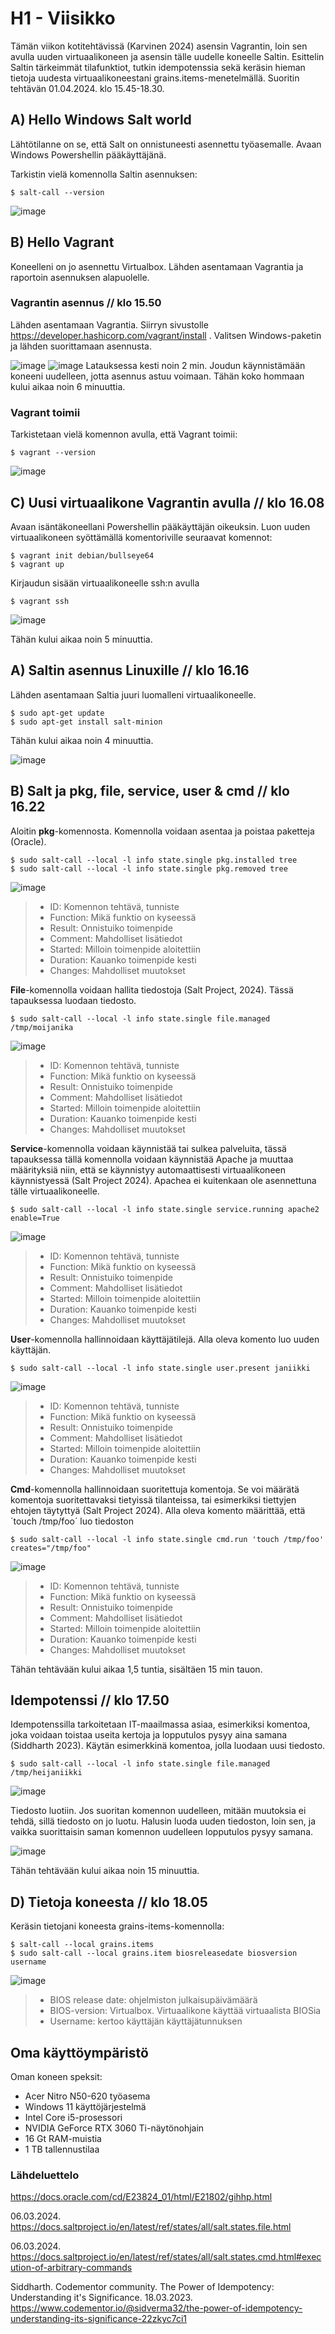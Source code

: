 # H1 - Viisikko
Tämän viikon kotitehtävissä (Karvinen 2024) asensin Vagrantin, loin sen avulla uuden virtuaalikoneen ja asensin tälle uudelle koneelle Saltin. Esittelin Saltin tärkeimmät tilafunktiot, tutkin idempotenssia sekä keräsin hieman tietoja uudesta virtuaalikoneestani grains.items-menetelmällä. Suoritin tehtävän 01.04.2024. klo 15.45-18.30.
## A) Hello Windows Salt world

Lähtötilanne on se, että Salt on onnistuneesti asennettu työasemalle. Avaan Windows Powershellin pääkäyttäjänä. 

Tarkistin vielä komennolla Saltin asennuksen:

```
$ salt-call --version
```
![image](https://github.com/bhd471/Palvelinten-hallinta/assets/148760837/da51970c-dd27-4dfd-a985-e3ac7939a5ad)

## B) Hello Vagrant
Koneelleni on jo asennettu Virtualbox. Lähden asentamaan Vagrantia ja raportoin asennuksen alapuolelle.
### Vagrantin asennus // klo 15.50
Lähden asentamaan Vagrantia. Siirryn sivustolle https://developer.hashicorp.com/vagrant/install . Valitsen Windows-paketin ja lähden suorittamaan asennusta. 

![image](https://github.com/bhd471/Palvelinten-hallinta/assets/148760837/b0e738da-ebe8-477e-9048-620069b3f258)
![image](https://github.com/bhd471/Palvelinten-hallinta/assets/148760837/27322357-5c62-4157-80dc-7e2442149188)
Latauksessa kesti noin 2 min. Joudun käynnistämään koneeni uudelleen, jotta asennus astuu voimaan. Tähän koko hommaan kului aikaa noin 6 minuuttia.

### Vagrant toimii
Tarkistetaan vielä komennon avulla, että Vagrant toimii:
```
$ vagrant --version
```
![image](https://github.com/bhd471/Palvelinten-hallinta/assets/148760837/08562c7f-1632-4f31-af8d-46b1b208e9bc)

## C) Uusi virtuaalikone Vagrantin avulla // klo 16.08
Avaan isäntäkoneellani Powershellin pääkäyttäjän oikeuksin. Luon uuden virtuaalikoneen syöttämällä komentoriville seuraavat komennot:

```
$ vagrant init debian/bullseye64
$ vagrant up
```
Kirjaudun sisään virtuaalikoneelle ssh:n avulla
```
$ vagrant ssh
```

![image](https://github.com/bhd471/Palvelinten-hallinta/assets/148760837/96b67c16-69aa-4679-a1a6-c70159ddef25)

Tähän kului aikaa noin 5 minuuttia.

## A) Saltin asennus Linuxille // klo 16.16
Lähden asentamaan Saltia juuri luomalleni virtuaalikoneelle.

```
$ sudo apt-get update
$ sudo apt-get install salt-minion
```

Tähän kului aikaa noin 4 minuuttia.

![image](https://github.com/bhd471/Palvelinten-hallinta/assets/148760837/1548cdbe-f7d0-4e23-a139-bca84d052238)

## B) Salt ja pkg, file, service, user & cmd // klo 16.22

Aloitin **pkg**-komennosta. Komennolla voidaan asentaa ja poistaa paketteja (Oracle).


```
$ sudo salt-call --local -l info state.single pkg.installed tree
$ sudo salt-call --local -l info state.single pkg.removed tree
```


![image](https://github.com/bhd471/Palvelinten-hallinta/assets/148760837/f541be23-216f-4c14-b696-f924bd269b99)

> - ID: Komennon tehtävä, tunniste
> - Function: Mikä funktio on kyseessä
> - Result: Onnistuiko toimenpide
> - Comment: Mahdolliset lisätiedot
> - Started: Milloin toimenpide aloitettiin
> - Duration: Kauanko toimenpide kesti
> - Changes: Mahdolliset muutokset

**File**-komennolla voidaan hallita tiedostoja (Salt Project, 2024). Tässä tapauksessa luodaan tiedosto.

```
$ sudo salt-call --local -l info state.single file.managed /tmp/moijanika

```

![image](https://github.com/bhd471/Palvelinten-hallinta/assets/148760837/ea64263b-b248-4f5c-a581-c62fe0fbea21)

> - ID: Komennon tehtävä, tunniste
> - Function: Mikä funktio on kyseessä
> - Result: Onnistuiko toimenpide
> - Comment: Mahdolliset lisätiedot
> - Started: Milloin toimenpide aloitettiin
> - Duration: Kauanko toimenpide kesti
> - Changes: Mahdolliset muutokset


**Service**-komennolla voidaan käynnistää tai sulkea palveluita, tässä tapauksessa tällä komennolla voidaan käynnistää Apache ja muuttaa määrityksiä niin, että se käynnistyy automaattisesti virtuaalikoneen käynnistyessä (Salt Project 2024). Apachea ei kuitenkaan ole asennettuna tälle virtuaalikoneelle. 

```
$ sudo salt-call --local -l info state.single service.running apache2 enable=True
```

![image](https://github.com/bhd471/Palvelinten-hallinta/assets/148760837/0824d7ee-6c5c-489f-a164-81729a6a4efe)

> - ID: Komennon tehtävä, tunniste
> - Function: Mikä funktio on kyseessä
> - Result: Onnistuiko toimenpide
> - Comment: Mahdolliset lisätiedot
> - Started: Milloin toimenpide aloitettiin
> - Duration: Kauanko toimenpide kesti
> - Changes: Mahdolliset muutokset

**User**-komennolla hallinnoidaan käyttäjätilejä. Alla oleva komento luo uuden käyttäjän.
```
$ sudo salt-call --local -l info state.single user.present janiikki

```

![image](https://github.com/bhd471/Palvelinten-hallinta/assets/148760837/26655a3c-81ec-40c6-9b79-a4e37826a4a3)

> - ID: Komennon tehtävä, tunniste
> - Function: Mikä funktio on kyseessä
> - Result: Onnistuiko toimenpide
> - Comment: Mahdolliset lisätiedot
> - Started: Milloin toimenpide aloitettiin
> - Duration: Kauanko toimenpide kesti
> - Changes: Mahdolliset muutokset

**Cmd**-komennolla hallinnoidaan suoritettuja komentoja. Se voi määrätä komentoja suoritettavaksi tietyissä tilanteissa, tai esimerkiksi tiettyjen ehtojen täytyttyä (Salt Project 2024). Alla oleva komento määrittää, että ´touch /tmp/foo´ luo tiedoston

```
$ sudo salt-call --local -l info state.single cmd.run 'touch /tmp/foo' creates="/tmp/foo"

```

![image](https://github.com/bhd471/Palvelinten-hallinta/assets/148760837/6291b868-bf1f-4557-b0e1-675a786f1a17)

> - ID: Komennon tehtävä, tunniste
> - Function: Mikä funktio on kyseessä
> - Result: Onnistuiko toimenpide
> - Comment: Mahdolliset lisätiedot
> - Started: Milloin toimenpide aloitettiin
> - Duration: Kauanko toimenpide kesti
> - Changes: Mahdolliset muutokset

Tähän tehtävään kului aikaa 1,5 tuntia, sisältäen 15 min tauon.

## Idempotenssi // klo 17.50

Idempotenssilla tarkoitetaan IT-maailmassa asiaa, esimerkiksi komentoa, joka voidaan toistaa useita kertoja ja lopputulos pysyy aina samana (Siddharth 2023). Käytän esimerkkinä komentoa, jolla luodaan uusi tiedosto. 

```
$ sudo salt-call --local -l info state.single file.managed /tmp/heijaniikki
```

![image](https://github.com/bhd471/Palvelinten-hallinta/assets/148760837/969d4cd1-2f71-46b1-ae36-6581b4c8ded3)

Tiedosto luotiin. Jos suoritan komennon uudelleen, mitään muutoksia ei tehdä, sillä tiedosto on jo luotu. Halusin luoda uuden tiedoston, loin sen, ja vaikka suorittaisin saman komennon uudelleen lopputulos pysyy samana.

![image](https://github.com/bhd471/Palvelinten-hallinta/assets/148760837/033453b6-4cda-4002-bb21-077fc2feaf19)

Tähän tehtävään kului aikaa noin 15 minuuttia.

## D) Tietoja koneesta // klo 18.05

Keräsin tietojani koneesta grains-items-komennolla:

```
$ salt-call --local grains.items
$ sudo salt-call --local grains.item biosreleasedate biosversion username
```

![image](https://github.com/bhd471/Palvelinten-hallinta/assets/148760837/a4c6d119-3549-41d7-8a9c-0ead8b37ffde)

> - BIOS release date: ohjelmiston julkaisupäivämäärä
> - BIOS-version: Virtualbox. Virtuaalikone käyttää virtuaalista BIOSia
> - Username: kertoo käyttäjän käyttäjätunnuksen


## Oma käyttöympäristö

Oman koneen speksit:

- Acer Nitro N50-620 työasema
- Windows 11 käyttöjärjestelmä
- Intel Core i5-prosessori
- NVIDIA GeForce RTX 3060 Ti-näytönohjain
- 16 Gt RAM-muistia
- 1 TB tallennustilaa

### Lähdeluettelo

https://docs.oracle.com/cd/E23824_01/html/E21802/gihhp.html

06.03.2024. https://docs.saltproject.io/en/latest/ref/states/all/salt.states.file.html

06.03.2024. https://docs.saltproject.io/en/latest/ref/states/all/salt.states.cmd.html#execution-of-arbitrary-commands

Siddharth. Codementor community. The Power of Idempotency: Understanding it's Significance. 18.03.2023. https://www.codementor.io/@sidverma32/the-power-of-idempotency-understanding-its-significance-22zkyc7ci1

